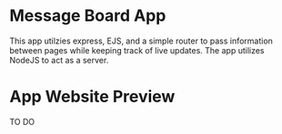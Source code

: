 # Message Board App
This app utilzies express, EJS, and a simple router to pass information between pages while keeping track of live updates. The app utilizes NodeJS to act as a server.

# App Website Preview
TO DO